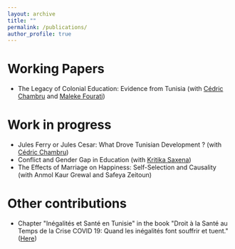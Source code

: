 ```yaml
---
layout: archive
title: ""
permalink: /publications/
author_profile: true
---
```


<td/>

Working Papers
===

* The Legacy of Colonial Education: Evidence from Tunisia (with <a href="https://cedricchambru.github.io">Cédric Chambru</a> and <a href="https://sites.google.com/view/malekefourati/home">Maleke Fourati</a>)

Work in progress
===

* Jules Ferry or Jules Cesar: What Drove Tunisian Development ? (with <a href="https://cedricchambru.github.io"> Cédric Chambru</a>)
* Conflict and Gender Gap in Education (with <a href="https://www.kritikasaxena.com">Kritika Saxena</a>)
* The Effects of Marriage on Happiness: Self-Selection and Causality (with Anmol Kaur Grewal and Safeya Zeitoun)

Other contributions
===

* Chapter "Inégalités et Santé en Tunisie" in the book "Droit à la Santé au Temps de la Crise COVID 19: Quand les inégalités font souffrir et tuent." (<a href="https://ftdes.net/droit-a-la-sante-au-temps-de-la-crise-covid-19-quand-les-inegalites-font-souffrir-et-tuent">Here</a>)
